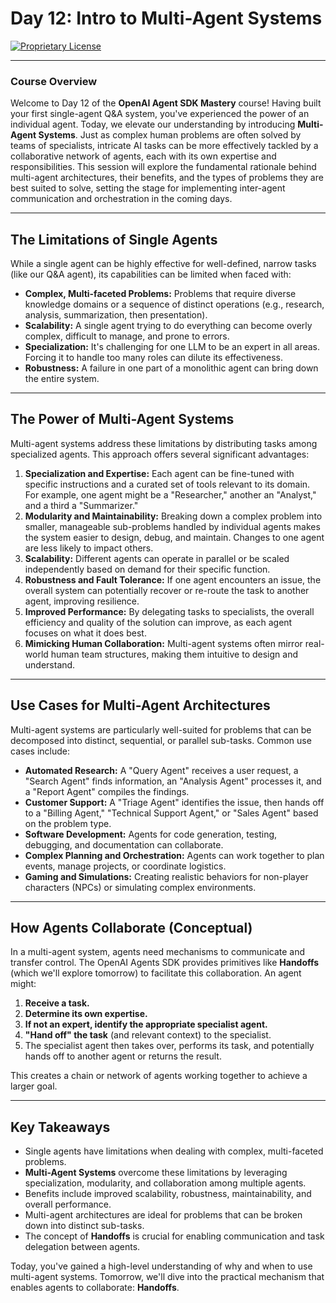 # Day 12: Intro to Multi-Agent Systems

[![Proprietary License](https://img.shields.io/badge/license-proprietary-red.svg)](../LICENSE)

---

### **Course Overview**

Welcome to Day 12 of the **OpenAI Agent SDK Mastery** course! Having built your first single-agent Q&A system, you've experienced the power of an individual agent. Today, we elevate our understanding by introducing **Multi-Agent Systems**. Just as complex human problems are often solved by teams of specialists, intricate AI tasks can be more effectively tackled by a collaborative network of agents, each with its own expertise and responsibilities. This session will explore the fundamental rationale behind multi-agent architectures, their benefits, and the types of problems they are best suited to solve, setting the stage for implementing inter-agent communication and orchestration in the coming days.

---

## The Limitations of Single Agents

While a single agent can be highly effective for well-defined, narrow tasks (like our Q&A agent), its capabilities can be limited when faced with:

*   **Complex, Multi-faceted Problems:** Problems that require diverse knowledge domains or a sequence of distinct operations (e.g., research, analysis, summarization, then presentation).
*   **Scalability:** A single agent trying to do everything can become overly complex, difficult to manage, and prone to errors.
*   **Specialization:** It's challenging for one LLM to be an expert in all areas. Forcing it to handle too many roles can dilute its effectiveness.
*   **Robustness:** A failure in one part of a monolithic agent can bring down the entire system.

---

## The Power of Multi-Agent Systems

Multi-agent systems address these limitations by distributing tasks among specialized agents. This approach offers several significant advantages:

1.  **Specialization and Expertise:** Each agent can be fine-tuned with specific instructions and a curated set of tools relevant to its domain. For example, one agent might be a "Researcher," another an "Analyst," and a third a "Summarizer."
2.  **Modularity and Maintainability:** Breaking down a complex problem into smaller, manageable sub-problems handled by individual agents makes the system easier to design, debug, and maintain. Changes to one agent are less likely to impact others.
3.  **Scalability:** Different agents can operate in parallel or be scaled independently based on demand for their specific function.
4.  **Robustness and Fault Tolerance:** If one agent encounters an issue, the overall system can potentially recover or re-route the task to another agent, improving resilience.
5.  **Improved Performance:** By delegating tasks to specialists, the overall efficiency and quality of the solution can improve, as each agent focuses on what it does best.
6.  **Mimicking Human Collaboration:** Multi-agent systems often mirror real-world human team structures, making them intuitive to design and understand.

---

## Use Cases for Multi-Agent Architectures

Multi-agent systems are particularly well-suited for problems that can be decomposed into distinct, sequential, or parallel sub-tasks. Common use cases include:

*   **Automated Research:** A "Query Agent" receives a user request, a "Search Agent" finds information, an "Analysis Agent" processes it, and a "Report Agent" compiles the findings.
*   **Customer Support:** A "Triage Agent" identifies the issue, then hands off to a "Billing Agent," "Technical Support Agent," or "Sales Agent" based on the problem type.
*   **Software Development:** Agents for code generation, testing, debugging, and documentation can collaborate.
*   **Complex Planning and Orchestration:** Agents can work together to plan events, manage projects, or coordinate logistics.
*   **Gaming and Simulations:** Creating realistic behaviors for non-player characters (NPCs) or simulating complex environments.

---

## How Agents Collaborate (Conceptual)

In a multi-agent system, agents need mechanisms to communicate and transfer control. The OpenAI Agents SDK provides primitives like **Handoffs** (which we'll explore tomorrow) to facilitate this collaboration. An agent might:

1.  **Receive a task.**
2.  **Determine its own expertise.**
3.  **If not an expert, identify the appropriate specialist agent.**
4.  **"Hand off" the task** (and relevant context) to the specialist.
5.  The specialist agent then takes over, performs its task, and potentially hands off to another agent or returns the result.

This creates a chain or network of agents working together to achieve a larger goal.

---

## Key Takeaways

*   Single agents have limitations when dealing with complex, multi-faceted problems.
*   **Multi-Agent Systems** overcome these limitations by leveraging specialization, modularity, and collaboration among multiple agents.
*   Benefits include improved scalability, robustness, maintainability, and overall performance.
*   Multi-agent architectures are ideal for problems that can be broken down into distinct sub-tasks.
*   The concept of **Handoffs** is crucial for enabling communication and task delegation between agents.

Today, you've gained a high-level understanding of why and when to use multi-agent systems. Tomorrow, we'll dive into the practical mechanism that enables agents to collaborate: **Handoffs**.